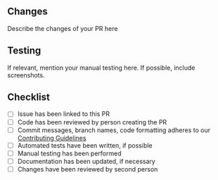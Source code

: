 ## Changes

Describe the changes of your PR here

## Testing

If relevant, mention your manual testing here. If possible, include screenshots.

## Checklist

- [ ] Issue has been linked to this PR
- [ ] Code has been reviewed by person creating the PR
- [ ] Commit messages, branch names, code formatting adheres to our [Contributing Guidelines
](https://github.com/EXXETA/rufus/blob/main/CONTRIBUTING.md)
- [ ] Automated tests have been written, if possible
- [ ] Manual testing has been performed
- [ ] Documentation has been updated, if necessary
- [ ] Changes have been reviewed by second person
